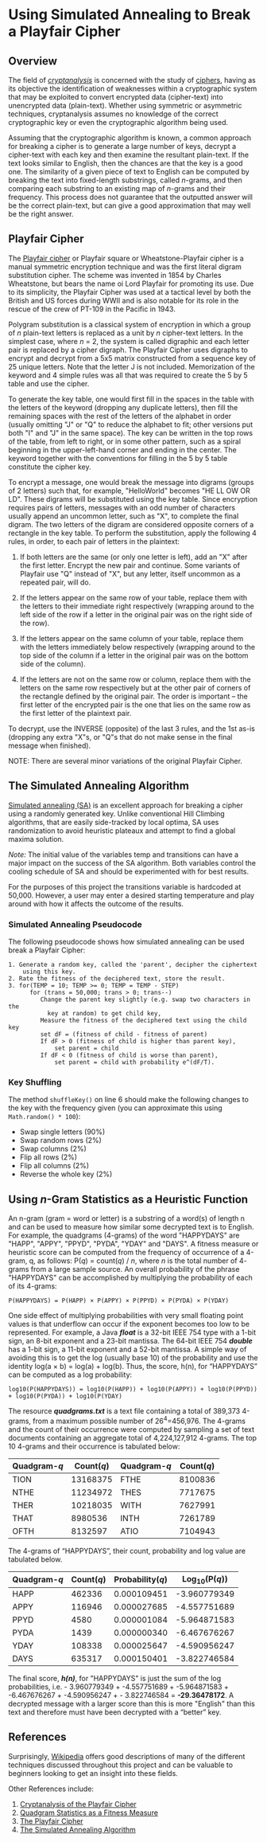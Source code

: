 # Using Simulated Annealing to Break a Playfair Cipher
 
## Overview

The field of [*cryptanalysis*](https://en.wikipedia.org/wiki/Cryptanalysis) is concerned with the study of [ciphers](https://en.wikipedia.org/wiki/Cipher),
 having as its objective the identification of weaknesses within a cryptographic system that may be exploited to convert
encrypted data (cipher-text) into unencrypted data (plain-text). Whether using symmetric or
asymmetric techniques, cryptanalysis assumes no knowledge of the correct cryptographic key
or even the cryptographic algorithm being used.

Assuming that the cryptographic algorithm is known, a common approach for breaking a cipher
is to generate a large number of keys, decrypt a cipher-text with each key and then examine the
resultant plain-text. If the text looks similar to English, then the chances are that the key is a
good one. The similarity of a given piece of text to English can be computed by breaking the
text into fixed-length substrings, called *n*-grams, and then comparing each substring to an
existing map of *n*-grams and their frequency. This process does not guarantee that the outputted
answer will be the correct plain-text, but can give a good approximation that may well be the
right answer.

## Playfair Cipher

The [Playfair cipher](https://en.wikipedia.org/wiki/Playfair_cipher) or Playfair square or Wheatstone-Playfair cipher is a manual symmetric encryption technique and was
the first literal digram substitution cipher. The scheme was invented in 1854 by Charles Wheatstone, but bears the name
oi Lord Playfair for promoting its use. Due to its simplicity, the Playfair Cipher was used at a tactical level by both the British and US forces
during WWII and is also notable for its role in the rescue of the crew of PT-109 in the Pacific
in 1943.

Polygram substitution is a classical system of encryption in which a group of *n* plain-text letters
is replaced as a unit by *n* cipher-text letters. In the simplest case, where *n* = 2, the system is
called digraphic and each letter pair is replaced by a cipher digraph. The Playfair Cipher uses
digraphs to encrypt and decrypt from a 5x5 matrix constructed from a sequence key of 25
unique letters. Note that the letter J is not included. Memorization of the keyword and 4 simple rules was all that was
required to create the 5 by 5 table and use the cipher.

To generate the key table, one would first fill in the spaces in the table with the letters of the keyword (dropping any
duplicate letters), then fill the remaining spaces with the rest of the letters of the alphabet in order (usually
omitting "J" or "Q" to reduce the alphabet to fit; other versions put both "I" and "J" in the same space). The key can
be written in the top rows of the table, from left to right, or in some other pattern, such as a spiral beginning in the
upper-left-hand corner and ending in the center. The keyword together with the conventions for filling in the 5 by 5
table constitute the cipher key.

To encrypt a message, one would break the message into digrams (groups of 2 letters) such that, for example,
"HelloWorld" becomes "HE LL OW OR LD". These digrams will be substituted using the key table. Since encryption requires
pairs of letters, messages with an odd number of characters usually append an uncommon letter, such as "X", to complete
the final digram. The two letters of the digram are considered opposite corners of a rectangle in the key table. To
perform the substitution, apply the following 4 rules, in order, to each pair of letters in the plaintext:

1. If both letters are the same (or only one letter is left), add an "X" after the first letter. Encrypt the new pair and
continue. Some variants of Playfair use "Q" instead of "X", but any letter, itself uncommon as a repeated pair, will do.

2. If the letters appear on the same row of your table, replace them with the letters to their immediate right
   respectively (wrapping around to the left side of the row if a letter in the original pair was on the right side of
the row).

3. If the letters appear on the same column of your table, replace them with the letters immediately below respectively
   (wrapping around to the top side of the column if a letter in the original pair was on the bottom side of the
column).

4. If the letters are not on the same row or column, replace them with the letters on the same row respectively but at
   the other pair of corners of the rectangle defined by the original pair. The order is important – the first letter of
the encrypted pair is the one that lies on the same row as the first letter of the plaintext pair.

To decrypt, use the INVERSE (opposite) of the last 3 rules, and the 1st as-is (dropping any extra "X"s, or "Q"s that do
not make sense in the final message when finished).

NOTE: There are several minor variations of the original Playfair Cipher.

## The Simulated Annealing Algorithm

[Simulated annealing (SA)](https://en.wikipedia.org/wiki/Simulated_annealing) is an excellent approach for breaking a cipher using a randomly
generated key. Unlike conventional Hill Climbing algorithms, that are easily side-tracked by
local optima, SA uses randomization to avoid heuristic plateaux and attempt to find a global
maxima solution. 

*Note:* The initial value of the variables temp and transitions can have a
major impact on the success of the SA algorithm. Both variables control the cooling schedule
of SA and should be experimented with for best results. 

For the purposes of this project the transitions variable is hardcoded at 50,000. However, a user may enter 
a desired starting temperature and play around with how it affects the outcome of the results.

### Simulated Annealing Pseudocode
The following pseudocode shows how simulated annealing can be used break
a Playfair Cipher:

```
1. Generate a random key, called the 'parent', decipher the ciphertext 
    using this key. 
2. Rate the fitness of the deciphered text, store the result.
3. for(TEMP = 10; TEMP >= 0; TEMP = TEMP - STEP)
      for (trans = 50,000; trans > 0; trans--)
         Change the parent key slightly (e.g. swap two characters in the 
           key at random) to get child key, 
         Measure the fitness of the deciphered text using the child key
         set dF = (fitness of child - fitness of parent)
         If dF > 0 (fitness of child is higher than parent key), 
             set parent = child
         If dF < 0 (fitness of child is worse than parent), 
             set parent = child with probability e^(dF/T). 
```

### Key Shuffling
The method `shuffleKey()` on line 6 should make the following changes to the key with the
frequency given (you can approximate this using `Math.random() * 100`):

- Swap single letters (90%)
- Swap random rows (2%)
- Swap columns (2%)
- Flip all rows (2%)
- Flip all columns (2%)
- Reverse the whole key (2%)

## Using *n*-Gram Statistics as a Heuristic Function
An n-gram (gram = word or letter) is a substring of a word(s) of length n and can be used to
measure how similar some decrypted text is to English. For example, the quadgrams (4-grams)
of the word "HAPPYDAYS" are "HAPP", "APPY", "PPYD", "PYDA", "YDAY" and
"DAYS". A fitness measure or heuristic score can be computed from the frequency of
occurrence of a 4-gram, q, as follows: P(*q*) = count(*q*) / *n*, where *n* is the total number of 4-
grams from a large sample source. An overall probability of the phrase "HAPPYDAYS" can
be accomplished by multiplying the probability of each of its 4-grams:

```
P(HAPPYDAYS) = P(HAPP) × P(APPY) × P(PPYD) × P(PYDA) × P(YDAY)
```

One side effect of multiplying probabilities with very small floating point values is that
underflow can occur if the exponent becomes too low to be represented. For example, a Java
**_float_** is a 32-bit IEEE 754 type with a 1-bit sign, an 8-bit exponent and a 23-bit mantissa. The
64-bit IEEE 754 __*double*__ has a 1-bit sign, a 11-bit exponent and a 52-bit mantissa. A simple way
of avoiding this is to get the log (usually base 10) of the probability and use the identity log(a
× b) = log(a) + log(b). Thus, the score, h(n), for “HAPPYDAYS” can be computed as a log
probability:

```
log10(P(HAPPYDAYS)) = log10(P(HAPP)) + log10(P(APPY)) + log10(P(PPYD)) + log10(P(PYDA)) + log10(P(YDAY)
```

The resource **_quadgrams.txt_** is a text file containing a total of 389,373 4-grams, from a
maximum possible number of 26<sup>4</sup>=456,976. The 4-grams and the count of their occurrence
were computed by sampling a set of text documents containing an aggregate total of
4,224,127,912 4-grams. The top 10 4-grams and their occurrence is tabulated below:

| Quadgram-*q* | Count(*q*) | Quadgram-*q* | Count(*q*) |
| ------------ | ---------- | ------------ | ---------- |
| TION         | 13168375   | FTHE         | 8100836    |
| NTHE         | 11234972   | THES         | 7717675    |
| THER         | 10218035   | WITH         | 7627991    |
| THAT         | 8980536    | INTH         | 7261789    |
| OFTH         | 8132597    | ATIO         | 7104943    |

The 4-grams of “HAPPYDAYS”, their count, probability and log value are tabulated below.

| Quadgram-*q* | Count(*q*) | Probability(*q*) | Log<sub>10</sub>(P(*q*)) |
| ------------ | ---------- | ---------------- | ------------------------ |
| HAPP         | 462336     | 0.000109451      | -3.960779349             |
| APPY         | 116946     | 0.000027685      | -4.557751689             |
| PPYD         | 4580       | 0.000001084      | -5.964871583             |
| PYDA         | 1439       | 0.000000340      | -6.467676267             |
| YDAY         | 108338     | 0.000025647      | -4.590956247             |
| DAYS         | 635317     | 0.000150401      | -3.822746584             |

The final score, **_h(n)_**, for "HAPPYDAYS" is just the sum of the log probabilities, i.e. -
3.960779349 + -4.557751689 + -5.964871583 + -6.467676267 + -4.590956247 + -
3.822746584 = **-29.36478172**. A decrypted message with a larger score than this is more
"English" than this text and therefore must have been decrypted with a “better” key.

## References

Surprisingly, [Wikipedia](https://en.wikipedia.org/wiki/Main_Page) offers good descriptions of many of the
different techniques discussed throughout this project and can be valuable to beginners looking to get an insight into
these fields.

Other References include:

1. [Cryptanalysis of the Playfair Cipher](http://practicalcryptography.com/cryptanalysis/stochastic-searching/cryptanalysis-playfair/)
2. [Quadgram Statistics as a Fitness Measure](http://practicalcryptography.com/cryptanalysis/text-characterisation/quadgrams/)
3. [The Playfair Cipher](http://practicalcryptography.com/ciphers/classical-era/playfair/)
4. [The Simulated Annealing Algorithm](http://katrinaeg.com/simulated-annealing.html)

